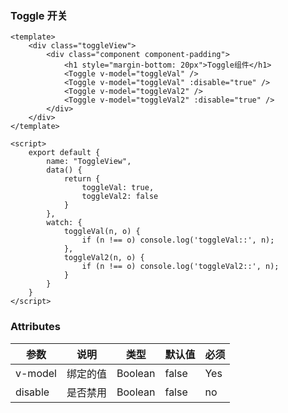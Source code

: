 ### Toggle 开关

<template>
    <div class="toggleView">
        <div class="component component-padding">
            <h1 style="margin-bottom: 20px">Toggle组件</h1>
            <Toggle v-model="toggleVal" />
            <Toggle v-model="toggleVal" :disable="true" />
            <Toggle v-model="toggleVal2" />
            <Toggle v-model="toggleVal2" :disable="true" />
        </div>
    </div>
</template>

<script>
    export default {
        name: "ToggleView",
        data() {
            return {
                toggleVal: true,
                toggleVal2: false
            }
        },
        watch: {
            toggleVal(n, o) {
                if (n !== o) console.log('toggleVal::', n);
            },
            toggleVal2(n, o) {
                if (n !== o) console.log('toggleVal2::', n);
            }
        }
    }
</script>

```vue
<template>
    <div class="toggleView">
        <div class="component component-padding">
            <h1 style="margin-bottom: 20px">Toggle组件</h1>
            <Toggle v-model="toggleVal" />
            <Toggle v-model="toggleVal" :disable="true" />
            <Toggle v-model="toggleVal2" />
            <Toggle v-model="toggleVal2" :disable="true" />
        </div>
    </div>
</template>

<script>
    export default {
        name: "ToggleView",
        data() {
            return {
                toggleVal: true,
                toggleVal2: false
            }
        },
        watch: {
            toggleVal(n, o) {
                if (n !== o) console.log('toggleVal::', n);
            },
            toggleVal2(n, o) {
                if (n !== o) console.log('toggleVal2::', n);
            }
        }
    }
</script>

```

### Attributes

| 参数     | 说明  | 类型    | 默认值  | 必须    |
| ------- | ---- | ------ | ------- | ------ |
| v-model    | 绑定的值 | Boolean | false | Yes     |
| disable   | 是否禁用 | Boolean | false | no     |